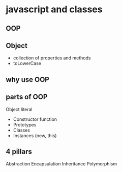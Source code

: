# javascript and classes

## OOP

## Object 
- collection of properties and methods
- toLowerCase

## why use OOP

## parts of OOP
Object literal

- Constructor function
- Prototypes
- Classes
- Instances (new, this)

## 4 pillars
Abstraction
Encapsulation
Inheritance
Polymorphism